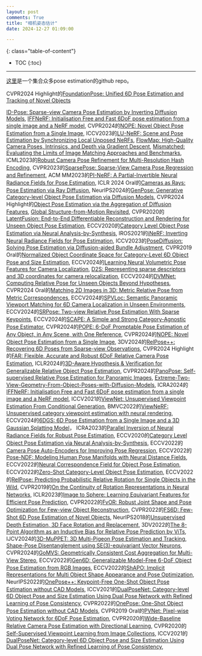 ```yaml
---
layout: post
comments: True
title: "相机姿态估计"
date: 2024-12-27 01:09:00

---
```


<!--more-->

{: class="table-of-content"}
* TOC
{:toc}

---

[这里](https://github.com/Jianqiuer/Awesome6DPoseEstimation)是一个集合众多pose estimation的github repo。

CVPR2024 Highlight的[FoundationPose: Unified 6D Pose Estimation and Tracking of Novel Objects](https://nvlabs.github.io/FoundationPose/)

[ID-Pose: Sparse-view Camera Pose Estimation by Inverting Diffusion Models](https://xt4d.github.io/id-pose-web/), [IFFNeRF: Initialisation Free and Fast 6DoF pose estimation from a single image and a NeRF model](https://mbortolon97.github.io/iffnerf/), CVPR2024的[NOPE: Novel Object Pose Estimation from a Single Image](https://github.com/nv-nguyen/nope), ICCV2023的[LU-NeRF: Scene and Pose Estimation by Synchronizing Local Unposed NeRFs](https://people.cs.umass.edu/~zezhoucheng/lu-nerf/), [FlowMap: High-Quality Camera Poses, Intrinsics, and Depth via Gradient Descent](https://cameronosmith.github.io/flowmap/), [Mismatched: Evaluating the Limits of Image Matching Approaches and Benchmarks](https://github.com/surgical-vision/colmap-match-converter), ICML2023的[Robust Camera Pose Refinement for Multi-Resolution Hash Encoding](https://openreview.net/pdf?id=O7lWozCqjT), CVPR2023的[SparsePose: Sparse-View Camera Pose Regression and Refinement](https://sparsepose.github.io/), ACM MM2023的[PI-NeRF: A Partial-Invertible Neural Radiance Fields for Pose Estimation](https://dl.acm.org/doi/pdf/10.1145/3581783.3612590), ICLR 2024 Oral的[Cameras as Rays: Pose Estimation via Ray Diffusion](https://jasonyzhang.com/RayDiffusion/), NeurIPS2024的[GenPose: Generative Category-level Object Pose Estimation via Diffusion Models](https://sites.google.com/view/genpose), CVPR2024 Highlight的[Object Pose Estimation via the Aggregation of Diffusion Features](https://github.com/Tianfu18/diff-feats-pose), [Global Structure-from-Motion Revisited](https://lpanaf.github.io/eccv24_glomap/), CVPR2020的[LatentFusion: End-to-End Differentiable Reconstruction and Rendering for Unseen Object Pose Estimation](https://github.com/NVlabs/latentfusion?tab=readme-ov-file), ECCV2020的[Category Level Object Pose Estimation via Neural Analysis-by-Synthesis](https://github.com/xuchen-ethz/neural_object_fitting), IROS2021的[iNeRF: Inverting Neural Radiance Fields for Pose Estimation](https://yenchenlin.me/inerf/), ICCV2023的[PoseDiffusion: Solving Pose Estimation via Diffusion-aided Bundle Adjustment](https://posediffusion.github.io/), CVPR2019 Oral的[Normalized Object Coordinate Space for Category-Level 6D Object Pose and Size Estimation](https://geometry.stanford.edu/projects/NOCS_CVPR2019/), ECCV2024的[Learning Neural Volumetric Pose Features for Camera Localization](https://gujiaqivadin.github.io/posemap/#), [D2S: Representing sparse descriptors and 3D coordinates for camera relocalization](https://thpjp.github.io/d2s/), ECCV2024的[DVMNet: Computing Relative Pose for Unseen Objects Beyond Hypotheses](https://sailor-z.github.io/projects/CVPR2024_DVMNet.html), CVPR2024 Oral的[Matching 2D Images in 3D: Metric Relative Pose from Metric Correspondences](https://nianticlabs.github.io/mickey/), ECCV2024的[SPVLoc: Semantic Panoramic Viewport Matching for 6D Camera Localization in Unseen Environments](https://fraunhoferhhi.github.io/spvloc/), ECCV2024的[SRPose: Two-view Relative Pose Estimation With Sparse Keypoints](https://frickyinn.github.io/srpose/), ECCV2024的[SCAPE: A Simple and Strong Category-Agnostic Pose Estimator](https://github.com/tiny-smart/SCAPE), CVPR2024的[POPE: 6-DoF Promptable Pose Estimation of Any Object, in Any Scene, with One Reference](https://paulpanwang.github.io/POPE/), CVPR2024的[NOPE: Novel Object Pose Estimation from a Single Image](https://github.com/nv-nguyen/nope?tab=readme-ov-file), 3DV2024的[RelPose++: Recovering 6D Poses from Sparse-view Observations](https://amyxlase.github.io/relpose-plus-plus/), CVPR2024 Highlight的[FAR: Flexible, Accurate and Robust 6DoF Relative Camera Pose Estimation](https://crockwell.github.io/far/), ICLR2024的[3D-Aware Hypothesis & Verification for Generalizable Relative Object Pose Estimation](https://sailor-z.github.io/projects/ICLR2024_3DAHV.html), CVPR2024的[PanoPose: Self-supervised Relative Pose Estimation for Panoramic Images](https://openaccess.thecvf.com/content/CVPR2024/papers/Tu_PanoPose_Self-supervised_Relative_Pose_Estimation_for_Panoramic_Images_CVPR_2024_paper.pdf), [Extreme-Two-View-Geometry-From-Object-Poses-with-Diffusion-Models](https://github.com/scy639/Extreme-Two-View-Geometry-From-Object-Poses-with-Diffusion-Models), ICRA2024的[IFFNeRF: Initialisation Free and Fast 6DoF pose estimation from a single image and a NeRF model](https://mbortolon97.github.io/iffnerf/), ICCV2021的[ViewNet: Unsupervised Viewpoint Estimation From Conditional Generation](https://github.com/omariott/viewnet), BMVC2022的[ViewNeRF: Unsupervised category viewpoint estimation with neural rendering](https://github.com/omariott/viewnerf), ECCV2024的[6DGS: 6D Pose Estimation from a Single Image and a 3D Gaussian Splatting Model](https://mbortolon97.github.io/6dgs/)， ICRA2023的[Parallel Inversion of Neural Radiance Fields for Robust Pose Estimation](https://pnerfp.github.io/), ECCV2020的[Category Level Object Pose Estimation via Neural Analysis-by-Synthesis](https://github.com/xuchen-ethz/neural_object_fitting?tab=readme-ov-file), ECCV2022的[Camera Pose Auto-Encoders for Improving Pose Regression](https://github.com/yolish/camera-pose-auto-encoders), ECCV2022的[Pose-NDF: Modeling Human Pose Manifolds with Neural Distance Fields](https://virtualhumans.mpi-inf.mpg.de/posendf/), ECCV2022的[Neural Correspondence Field for Object Pose Estimation](https://linhuang17.github.io/NCF/), ECCV2022的[Zero-Shot Category-Level Object Pose Estimation](https://github.com/applied-ai-lab/zero-shot-pose), ECCV2022的[RelPose: Predicting Probabilistic Relative Rotation for Single Objects in the Wild](https://jasonyzhang.com/relpose/), CVPR2019的[On the Continuity of Rotation Representations in Neural Networks](https://zhouyisjtu.github.io/project_rotation/rotation.html), ICLR2023的[Image to Sphere: Learning Equivariant Features for Efficient Pose Prediction](https://dmklee.github.io/image2sphere/), CVPR2022的[FvOR: Robust Joint Shape and Pose Optimization for Few-view Object Reconstruction](https://github.com/zhenpeiyang/FvOR), CVPR2022的[FS6D: Few-Shot 6D Pose Estimation of Novel Objects](https://github.com/ethnhe/FS6D-PyTorch?tab=readme-ov-file), NeurIPS2018的[Unsupervised Depth Estimation, 3D Face Rotation and Replacement](https://github.com/joelmoniz/DepthNets/tree/master), 3DV2022的[The 8-Point Algorithm as an Inductive Bias for Relative Pose Prediction by ViTs](https://crockwell.github.io/rel_pose/), IJCV2024的[3D-MuPPET: 3D Multi-Pigeon Pose Estimation and Tracking](https://github.com/alexhang212/3D-MuPPET?tab=readme-ov-file), [Shape-Pose Disentanglement using SE(3)-equivariant Vector Neurons](https://github.com/orenkatzir/VN-SPD), CVPR2024的[GoMVS: Geometrically Consistent Cost Aggregation for Multi-View Stereo](https://wuuu3511.github.io/gomvs/), ECCV2022的[Gen6D: Generalizable Model-Free 6-DoF Object Pose Estimation from RGB Images](https://liuyuan-pal.github.io/Gen6D/), ECCV2022的[ShAPO: Implicit Representations for Multi Object Shape Appearance and Pose Optimization](https://zubair-irshad.github.io/projects/ShAPO.html), NeurIPS2022的[OnePose++: Keypoint-Free One-Shot Object Pose Estimation without CAD Models](https://zju3dv.github.io/onepose_plus_plus/), ICCV2021的[DualPoseNet: Category-level 6D Object Pose and Size Estimation Using Dual Pose Network with Refined Learning of Pose Consistency](https://github.com/Gorilla-Lab-SCUT/DualPoseNet), CVPR2022的[OnePose: One-Shot Object Pose Estimation without CAD Models](https://zju3dv.github.io/onepose/), CVPR2019 Oral的[PVNet: Pixel-wise Voting Network for 6DoF Pose Estimation](https://zju3dv.github.io/pvnet/), CVPR2020的[Wide-Baseline Relative Camera Pose Estimation with Directional Learning](https://github.com/arthurchen0518/DirectionNet), CVPR2020的[Self-Supervised Viewpoint Learning from Image Collections](https://github.com/NVlabs/SSV), ICCV2021的[DualPoseNet: Category-level 6D Object Pose and Size Estimation Using Dual Pose Network with Refined Learning of Pose Consistency](https://github.com/Gorilla-Lab-SCUT/DualPoseNet), 
